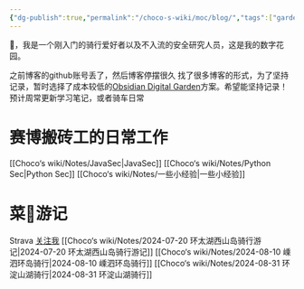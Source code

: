 ```yaml
---
{"dg-publish":true,"permalink":"/choco-s-wiki/moc/blog/","tags":["gardenEntry"]}
---
```


👋，我是一个刚入门的骑行爱好者以及不入流的安全研究人员，这是我的数字花园。

之前博客的github账号丢了，然后博客停摆很久
找了很多博客的形式，为了坚持记录，暂时选择了成本较低的[Obsidian Digital Garden](https://dg-docs.ole.dev/)方案。希望能坚持记录！
预计周常更新学习笔记，或者骑车日常

# 赛博搬砖工的日常工作
[[Choco‘s wiki/Notes/JavaSec\|JavaSec]]
[[Choco‘s wiki/Notes/Python Sec\|Python Sec]]
[[Choco‘s wiki/Notes/一些小经验\|一些小经验]]


# 菜🦵游记
Strava [关注我](https://www.strava.com/athletes/choco_z)
[[Choco‘s wiki/Notes/2024-07-20 环太湖西山岛骑行游记\|2024-07-20 环太湖西山岛骑行游记]]
[[Choco‘s wiki/Notes/2024-08-10 嵊泗环岛骑行\|2024-08-10 嵊泗环岛骑行]]
[[Choco‘s wiki/Notes/2024-08-31 环淀山湖骑行\|2024-08-31 环淀山湖骑行]]
